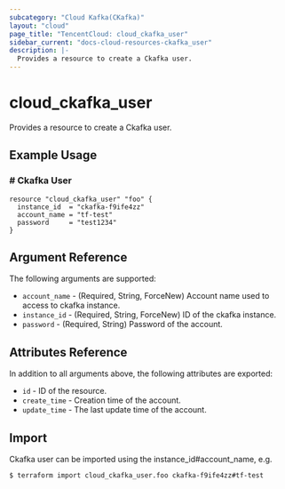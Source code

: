 ```yaml
---
subcategory: "Cloud Kafka(CKafka)"
layout: "cloud"
page_title: "TencentCloud: cloud_ckafka_user"
sidebar_current: "docs-cloud-resources-ckafka_user"
description: |-
  Provides a resource to create a Ckafka user.
---
```


# cloud_ckafka_user

Provides a resource to create a Ckafka user.

## Example Usage

### # Ckafka User

```hcl
resource "cloud_ckafka_user" "foo" {
  instance_id  = "ckafka-f9ife4zz"
  account_name = "tf-test"
  password     = "test1234"
}
```

## Argument Reference

The following arguments are supported:

* `account_name` - (Required, String, ForceNew) Account name used to access to ckafka instance.
* `instance_id` - (Required, String, ForceNew) ID of the ckafka instance.
* `password` - (Required, String) Password of the account.

## Attributes Reference

In addition to all arguments above, the following attributes are exported:

* `id` - ID of the resource.
* `create_time` - Creation time of the account.
* `update_time` - The last update time of the account.


## Import

Ckafka user can be imported using the instance_id#account_name, e.g.

```
$ terraform import cloud_ckafka_user.foo ckafka-f9ife4zz#tf-test
```

